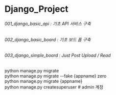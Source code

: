 # Django_Project

###### 001_django_basic_api : 기초 API 서비스 구축
###### 002_django_basic_board : 기초 보드 폼 구축
###### 003_django_simple_board : Just Post Upload / Read

python manage.py migrate<br>
python manage.py migrate --fake {appname} zero<br>
python manage.py migrate {appname}<br>
python manage.py createsuperuser # admin 계정
